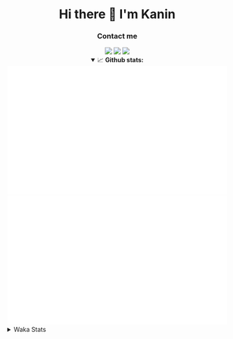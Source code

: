 <div align="center">
 <h1>Hi there 👋 I'm Kanin</h1>
 <h3>Contact me</h3>
 <a href="mailto:im@kanin.dev"><img src="https://img.shields.io/badge/gmail-%23D14836.svg?&style=for-the-badge&logo=gmail&logoColor=white"/></a>
 <a href="https://twitter.com/KaninDev"><img src="https://img.shields.io/badge/twitter-%231DA1F2.svg?&style=for-the-badge&logo=twitter&logoColor=white"/></a>
 <a href="https://www.linkedin.com/in/KaninDev"><img src="https://img.shields.io/badge/linkedin-%230077B5.svg?&style=for-the-badge&logo=linkedin&logoColor=white"/></a>
<details open>
  <summary>📈 <b>Github stats:</b></summary>
  <img src="https://github.com/Kanin/Kanin/blob/master/scripts/GitHubStats/generated/overview.svg"/>
  <img src="https://github.com/Kanin/Kanin/blob/master/scripts/GitHubStats/generated/languages.svg"/>
</details>
</div>

<details>
 <summary>Waka Stats</summary>

<!--START_SECTION:waka-->
![Code Time](http://img.shields.io/badge/Code%20Time-1%2C857%20hrs%2014%20mins-blue)

![Profile Views](http://img.shields.io/badge/Profile%20Views-10-blue)

![Lines of code](https://img.shields.io/badge/From%20Hello%20World%20I%27ve%20Written-19%20Thousand%20lines%20of%20code-blue)

**🐱 My GitHub Data** 

> 🏆 240 Contributions in the Year 2022
 > 
> 📦 86.4 kB Used in GitHub's Storage 
 > 
> 🚫 Not Opted to Hire
 > 
> 📜 13 Public Repositories 
 > 
> 🔑 10 Private Repositories  
 > 
**I'm a Night 🦉** 

```text
🌞 Morning    95 commits     ████░░░░░░░░░░░░░░░░░░░░░   16.27% 
🌆 Daytime    160 commits    ██████░░░░░░░░░░░░░░░░░░░   27.4% 
🌃 Evening    203 commits    ████████░░░░░░░░░░░░░░░░░   34.76% 
🌙 Night      126 commits    █████░░░░░░░░░░░░░░░░░░░░   21.58%

```
📅 **I'm Most Productive on Sunday** 

```text
Monday       89 commits     ███░░░░░░░░░░░░░░░░░░░░░░   15.24% 
Tuesday      61 commits     ██░░░░░░░░░░░░░░░░░░░░░░░   10.45% 
Wednesday    84 commits     ███░░░░░░░░░░░░░░░░░░░░░░   14.38% 
Thursday     92 commits     ████░░░░░░░░░░░░░░░░░░░░░   15.75% 
Friday       62 commits     ██░░░░░░░░░░░░░░░░░░░░░░░   10.62% 
Saturday     92 commits     ████░░░░░░░░░░░░░░░░░░░░░   15.75% 
Sunday       104 commits    ████░░░░░░░░░░░░░░░░░░░░░   17.81%

```


📊 **This Week I Spent My Time On** 

```text
⌚︎ Time Zone: America/New_York

💬 Programming Languages: 
No Activity Tracked This Week

🔥 Editors: 
No Activity Tracked This Week

🐱‍💻 Projects: 
No Activity Tracked This Week

💻 Operating System: 
No Activity Tracked This Week

```

**I Mostly Code in Python** 

```text
Python                   22 repos            ███████████████████░░░░░░   75.86% 
JavaScript               3 repos             ██░░░░░░░░░░░░░░░░░░░░░░░   10.34% 
Java                     2 repos             █░░░░░░░░░░░░░░░░░░░░░░░░   6.9% 
Kotlin                   1 repo              ░░░░░░░░░░░░░░░░░░░░░░░░░   3.45% 
HTML                     1 repo              ░░░░░░░░░░░░░░░░░░░░░░░░░   3.45%

```


**Timeline**

![Chart not found](https://raw.githubusercontent.com/Kanin/Kanin/master/charts/bar_graph.png) 


 Last Updated on 06/04/2022 12:48:42 UTC
<!--END_SECTION:waka-->
</details>
